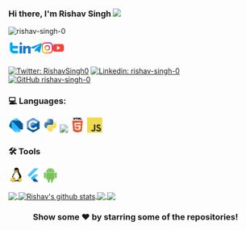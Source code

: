### Hi there, I'm Rishav Singh <img src="https://github.com/TheDudeThatCode/TheDudeThatCode/blob/master/Assets/Hi.gif" width="29px">



<p align="left"> <img src="https://komarev.com/ghpvc/?username=rishav-singh-0&label=Views&color=blue&style=plastic" alt="rishav-singh-0" /> </p>

<a href="https://twitter.com/rishavsingh0">
  <img align="left" alt="Rishav's Twitter" width="22px" src="https://github.com/rishav-singh-0/rishav-singh-0/raw/main/data/icons-social/png/014-twitter.png" />
</a>
<a href="https://linkedin.com/in/rishav-singh-0">
  <img align="left" alt="Rishav's Linkdein" width="22px" src="https://github.com/rishav-singh-0/rishav-singh-0/raw/main/data/icons-social/png/031-linkedin.png" />
</a>
<a href="https://t.me/rishav_s">
  <img align="left" alt="Rishav's Telegram" width="22px" src="https://github.com/rishav-singh-0/rishav-singh-0/raw/main/data/icons-social/png/055-telegram.png" />
</a>
<a href="https://instagram.com/_._rishav_singh_._/">
  <img align="left" alt="Rishav's Instagram" width="22px" src="https://github.com/rishav-singh-0/rishav-singh-0/raw/main/data/icons-social/png/034-instagram.png" />
</a>
<a href="https://www.youtube.com/channel/UCeql5HBmcs8d0OFT30erYkw/">
  <img align="left" alt="Rishav's Youtube" width="22px" src="https://github.com/rishav-singh-0/rishav-singh-0/raw/main/data/icons-social/png/002-youtube.png" />
</a>

<br/>
<br/>

<!--
- <img src="https://github.com/TheDudeThatCode/TheDudeThatCode/blob/master/Assets/Developer.gif" width="20px"> I’m currently working as Summer Intern at e-Yantra, IIT Bombay
- <img src="https://github.com/TheDudeThatCode/TheDudeThatCode/blob/master/Assets/Rocket.gif" width="18px"> I’m currently learning Django and Flutter
- 👯 I’m looking to collaborate on Flutter
- <img src="https://github.com/TheDudeThatCode/TheDudeThatCode/blob/master/Assets/hmm.gif" width="18px"> I’m looking for help with Algorithm Designing
- 💬 Ask me anything about Anime 
-->



[![Twitter: RishavSingh0](https://img.shields.io/twitter/follow/rishavsingh0?style=social)](https://twitter.com/rishavsingh0)
[![Linkedin: rishav-singh-0](https://img.shields.io/badge/-rishav-blue?style=flat-square&logo=Linkedin&logoColor=white&link=https://www.linkedin.com/in/rishav-singh-0/)](https://www.linkedin.com/in/rishav-singh-0/)
[![GitHub rishav-singh-0](https://img.shields.io/github/followers/rishav-singh-0?label=follow&style=social)](https://github.com/rishav-singh-0)


### :computer: Languages:  

<code><img height="30" src="https://raw.githubusercontent.com/github/explore/80688e429a7d4ef2fca1e82350fe8e3517d3494d/topics/dart/dart.png"></code>
<code><img height="30" src="https://raw.githubusercontent.com/devicons/devicon/master/icons/c/c-original.svg"></code> 
<code><img height="30" src="https://raw.githubusercontent.com/devicons/devicon/master/icons/python/python-original.svg"></code> 
<code><img height="30" src="https://www.vectorlogo.zone/logos/gnu_bash/gnu_bash-icon.svg"></code> 
<code><img height="30" src="https://raw.githubusercontent.com/devicons/devicon/master/icons/html5/html5-original-wordmark.svg"></code> 
<code><img height="30" src="https://raw.githubusercontent.com/github/explore/80688e429a7d4ef2fca1e82350fe8e3517d3494d/topics/javascript/javascript.png"></code> 

### :hammer_and_wrench: Tools
<code><img height="30" src="https://raw.githubusercontent.com/devicons/devicon/master/icons/linux/linux-original.svg"></code> 
<code><img height="30" src="https://raw.githubusercontent.com/github/explore/80688e429a7d4ef2fca1e82350fe8e3517d3494d/topics/flutter/flutter.png"></code>
<code><img height="30" src="https://raw.githubusercontent.com/github/explore/80688e429a7d4ef2fca1e82350fe8e3517d3494d/topics/android/android.png"></code>
<!-- <code><img height="30" src="https://raw.githubusercontent.com/github/explore/80688e429a7d4ef2fca1e82350fe8e3517d3494d/topics/nodejs/nodejs.png"></code>   -->



<a href="https://github.com/rishav-singh-0">
  <img align="center" src="https://github-readme-stats.vercel.app/api/top-langs/?username=rishav-singh-0&theme=dracula&hide_langs_below=0" />
</a>
<a href="https://github.com/rishav-singh-0">
 <img align="center" src="https://github-readme-stats.vercel.app/api?username=rishav-singh-0&show_icons=true&theme=dracula&line_height=27" alt="Rishav's github stats"/>
</a>
<a href="https://github.com/rishav-singh-0/rishav-singh-0">
  <img align="center" src="https://github-readme-stats.vercel.app/api/pin/?username=rishav-singh-0&repo=rishav-singh-0&theme=dracula" />
</a>
<a href="https://github.com/rishav-singh-0/my-linux-config">
 <img align="center" src="https://github-readme-stats.vercel.app/api/pin/?username=rishav-singh-0&repo=my-linux-config&theme=dracula" />
</a>

<div align="center">

### Show some ❤️ by starring some of the repositories!

</div>
